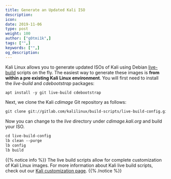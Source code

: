 ```yaml
---
title: Generate an Updated Kali ISO
description:
icon:
date: 2019-11-06
type: post
weight: 100
author: ["g0tmi1k",]
tags: ["",]
keywords: ["",]
og_description:
---
```


Kali Linux allows you to generate updated ISOs of Kali using Debian [live-build](http://live.debian.net/devel/live-build/) scripts on the fly. The easiest way to generate these images is **from within a pre existing Kali Linux environment**.
You will first need to install the _live-build_ and _cdebootstrap_ packages:

```markdown
apt install -y git live-build cdebootstrap
```

Next, we clone the Kali _cdimage_ Git repository as follows:

```markdown
git clone git://gitlab.com/kalilinux/build-scripts/live-build-config.git
```

Now you can change to the _live_ directory under _cdimage.kali.org_ and build your ISO.

```markdown
cd live-build-config
lb clean --purge
lb config
lb build
```

{{% notice info %}}
The live build scripts allow for complete customization of Kali Linux images. For more information about Kali live build scripts, check out our <a href=/docs/development/live-build-a-custom-kali-iso/>Kali customization page</a>.
{{% /notice %}}
